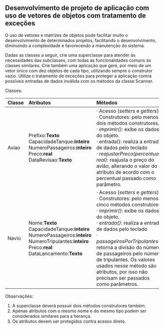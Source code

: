 ## **Desenvolvimento de projeto de aplicação com uso de vetores de objetos com tratamento de exceções**

O uso de vetores e matrizes de objetos pode facilitar muito o desenvolvimento de determinados projetos, facilitando o desenvolvimento, diminuindo a complexidade e favorecendo a manutenção do sistema.

Dadas as classes a seguir, crie uma superclasse para atender às necessidades das subclasses, com todas as funcionalidades comuns às classes similares. Crie também uma aplicação que gere, por meio de um vetor único com dez objetos de cada tipo, utilizando sempre o construtor vazio. Utilize o tratamento de exceções para proteger a aplicação contra possíveis entradas de dados inválida com os métodos da classe Scanner.

Classes:

| **Classe** | **Atributos**                                                | **Métodos**                                                  |
| :--------- | :----------------------------------------------------------- | :----------------------------------------------------------- |
| Aviao      | Prefixo:**Texto**<br />CapacidadeTanque:**inteiro**<br />NumeroPassageiros:**inteiro**<br />Preco:**real**<br />DataRevisao:**Texto** | · Acesso (*setters* e *getters*).<br />· Construtores: pelo menos dois métodos construtores.<br />· *imprimir()*: exibe os dados do objeto.<br />· entrada(): realiza a entrada de dados pelo teclado<br />· *reajustarPreco(percentual : real)*: reajusta o preço do avião, alterando o valor do atributo de acordo com o percentual passado como parâmetro. |
| Navio      | Nome:**Texto**<br />CapacidadeTanque:**inteiro**<br />NumeroPassageiros:**inteiro**<br />NumeroTripulantes:**inteiro**<br />Preco:**real**<br />DataLancamento:**Texto**<br /> | · Acesso (*setters* e *getters*).<br />· Construtores: pelo menos cinco métodos construtores.<br />· *imprimir()*: exibe os dados do objeto.<br />· *entrada()*: realiza a entrada de dados pelo teclado<br />· *passageirosPorTripulantes()*: retorna a divisão do número de passageiros pelo número de tripulantes. Os valores usados nesse método são atributos, por isso não precisam ser passados como parâmetros. |

Observações:

1. A superclasse deverá possuir dois métodos construtores também.
2. Apenas atributos com o mesmo nome e do mesmo tipo podem ser considerados similares para a herança.
3. Os atributos devem ser protegidos contra acesso direto.